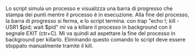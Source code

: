 <Spiegazione Script>

Lo script simula un processo e visualizza una barra di progresso che stampa dei punti mentre il processo è in esecuzione.
Alla fine del processo, la barra di progresso si ferma, e lo script termina.
con trap "echo !; kill -USR1 $pid; wait $pid" mi va a killare il processo in background con il segnale EXIT (ctr+C).
Mi va quindi ad aspettare la fine del processo in background per killarlo.
Eliminando questo comando lo script deve essere stoppato manualmente tramite il kill.

